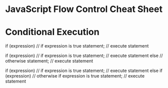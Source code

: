 # JavaScript Flow Control Cheat Sheet

Conditional Execution
=====================

if (expression)  // if expression is true
  statement;     // execute statement

if (expression)  // if expression is true
  statement;     // execute statement
else             // otherwise
  statement;     // execute statement

if (expression)      // if expression is true
  statement;         // execute statement
else if (expression) // otherwise if expression is true
  statement;         // execute statement

